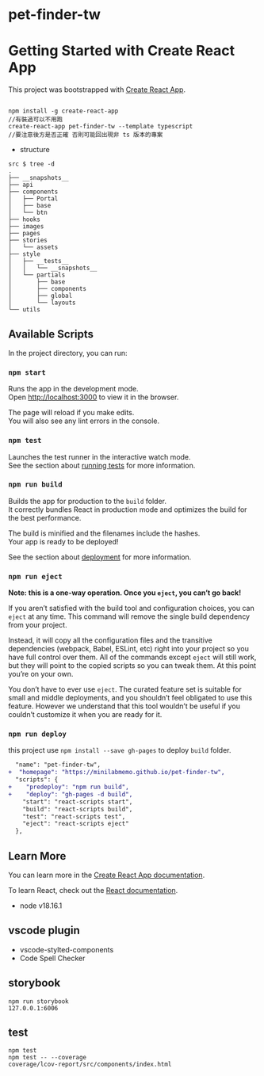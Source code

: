 # pet-finder-tw

# Getting Started with Create React App

This project was bootstrapped with [Create React App](https://github.com/facebook/create-react-app).

```

npm install -g create-react-app 
//有裝過可以不用跑
create-react-app pet-finder-tw --template typescript
//要注意後方是否正確 否則可能回出現非 ts 版本的專案

```
- structure 
```
src $ tree -d
.
├── __snapshots__
├── api
├── components
│   ├── Portal
│   ├── base
│   └── btn
├── hooks
├── images
├── pages
├── stories
│   └── assets
├── style
│   ├── __tests__
│   │   └── __snapshots__
│   └── partials
│       ├── base
│       ├── components
│       ├── global
│       └── layouts
└── utils

```

## Available Scripts

In the project directory, you can run:

### `npm start`

Runs the app in the development mode.\
Open [http://localhost:3000](http://localhost:3000) to view it in the browser.

The page will reload if you make edits.\
You will also see any lint errors in the console.

### `npm test`

Launches the test runner in the interactive watch mode.\
See the section about [running tests](https://facebook.github.io/create-react-app/docs/running-tests) for more information.

### `npm run build`

Builds the app for production to the `build` folder.\
It correctly bundles React in production mode and optimizes the build for the best performance.

The build is minified and the filenames include the hashes.\
Your app is ready to be deployed!

See the section about [deployment](https://facebook.github.io/create-react-app/docs/deployment) for more information.

### `npm run eject`

**Note: this is a one-way operation. Once you `eject`, you can’t go back!**

If you aren’t satisfied with the build tool and configuration choices, you can `eject` at any time. This command will remove the single build dependency from your project.

Instead, it will copy all the configuration files and the transitive dependencies (webpack, Babel, ESLint, etc) right into your project so you have full control over them. All of the commands except `eject` will still work, but they will point to the copied scripts so you can tweak them. At this point you’re on your own.

You don’t have to ever use `eject`. The curated feature set is suitable for small and middle deployments, and you shouldn’t feel obligated to use this feature. However we understand that this tool wouldn’t be useful if you couldn’t customize it when you are ready for it.


### `npm run deploy`
this project use `npm install --save gh-pages` to deploy `build` folder.

```diff package.json
  "name": "pet-finder-tw",
+  "homepage": "https://minilabmemo.github.io/pet-finder-tw",
  "scripts": {
+    "predeploy": "npm run build",
+    "deploy": "gh-pages -d build",
    "start": "react-scripts start",
    "build": "react-scripts build",
    "test": "react-scripts test",
    "eject": "react-scripts eject"
  },

```

## Learn More

You can learn more in the [Create React App documentation](https://facebook.github.io/create-react-app/docs/getting-started).

To learn React, check out the [React documentation](https://reactjs.org/).

- node v18.16.1

## vscode plugin
- vscode-stylted-components
- Code Spell Checker

## storybook
```
npm run storybook
127.0.0.1:6006
```

## test
```
npm test
npm test -- --coverage 
coverage/lcov-report/src/components/index.html
```